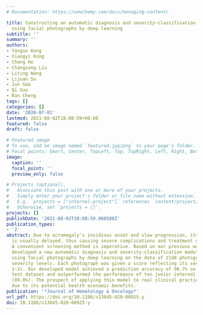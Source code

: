 ```yaml
---
# Documentation: https://wowchemy.com/docs/managing-content/

title: Constructing an automatic diagnosis and severity-classification model for acromegaly
  using facial photographs by deep learning
subtitle: ''
summary: ''
authors:
- Yanguo Kong
- Xiangyi Kong
- Cheng He
- Changsong Liu
- Liting Wang
- Lijuan Su
- Jun Gao
- Qi Guo
- Ran Cheng
tags: []
categories: []
date: '2020-07-01'
lastmod: 2021-08-02T18:08:59+08:00
featured: false
draft: false

# Featured image
# To use, add an image named `featured.jpg/png` to your page's folder.
# Focal points: Smart, Center, TopLeft, Top, TopRight, Left, Right, BottomLeft, Bottom, BottomRight.
image:
  caption: ''
  focal_point: ''
  preview_only: false

# Projects (optional).
#   Associate this post with one or more of your projects.
#   Simply enter your project's folder or file name without extension.
#   E.g. `projects = ["internal-project"]` references `content/project/deep-learning/index.md`.
#   Otherwise, set `projects = []`.
projects: []
publishDate: '2021-08-02T10:08:59.060580Z'
publication_types:
- '2'
abstract: Due to acromegaly’s insidious onset and slow progression, its diagnosis
  is usually delayed, thus causing severe complications and treatment difficulty.
  A convenient screening method is imperative. Based on our previous work, we herein
  developed a new automatic diagnosis and severity-classification model for acromegaly
  using facial photographs by deep learning on the data of 2148 photographs at different
  severity levels. Each photograph was given a score reflecting its severity (range
  1~3). Our developed model achieved a prediction accuracy of 90.7% on the internal
  test dataset and outperformed the performance of ten junior internal medicine physicians
  (89.0%). The prospect of applying this model to real clinical practices is promising
  due to its potential health economic benefits.
publication: '*Journal of Hematology & Oncology*'
url_pdf: https://doi.org/10.1186/s13045-020-00925-y
doi: 10.1186/s13045-020-00925-y
---
```

